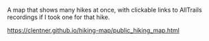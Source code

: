 A map that shows many hikes at once, with clickable links to AllTrails recordings if I took one for that hike.

https://clentner.github.io/hiking-map/public_hiking_map.html
